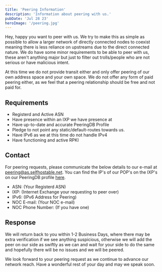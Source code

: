 ```yaml
---
title: 'Peering Information'
description: 'Information about peering with us.'
pubDate: 'Jul 28 23'
heroImage: '/peering.jpg'
---
```


Hey, happy you want to peer with us. We try to make this as simple as possible to allow a larger network of directly connected nodes to coexist meaning there is less reliance on upstreams due to the direct connected nature. We do have some minor requirements to be able to peer with us, these aren't anything major but just to filter out trolls/people who are not serious or have malicious intent.

At this time we do not provide transit either and only offer peering of our own address space and your own space. We do not offer any form of paid peering either, as we feel that a peering relationship should be free and not paid for.

## Requirements

- Registerd and Active ASN
- Have presence within an IXP we have presence at
- Have up-to-date and accurate PeeringDB Profile
- Pledge to not point any static/default-routes towards us.
- Have IPv6 as we at this time do not handle IPv4
- Have functioning and active RPKI

## Contact

For peering requests, please communicate the below details to our e-mail at <a href="text-blue-600" href="mailto:peering@as.selfhostable.net">peering@as.selfhostable.net</a>. You can find the IP's of our POP's on the IXP's on our PeeringDB profile <a href="https://www.peeringdb.com/net/33728">here</a>.

- ASN: (Your Registerd ASN)
- IXP: (Internet Exchange your requesting to peer over)
- IPv6: (IPv6 Address for Peering)
- NOC E-mail: (Your NOC e-mail)
- NOC Phone Number: (If you have one)


## Response

We will return back to you within 1-2 Business Days, where there may be extra verification if we see anything suspicious, otherwise we will add the peer on our side as swiftly as we can and wait for your side to do the same and hopefully there will be no issues and we will be peered.

We look forward to your peering request as we continue to advance our network reach. Have a wonderful rest of your day and may we speak soon.


